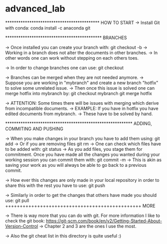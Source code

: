 # advanced_lab

******************************************* HOW TO START
-> Install Git with conda: 
    conda install -c anaconda git


******************************************** BRANCHES

-> Once installed you can create your branch with:
    git checkout -b <new branch name>
-> Working in a branch does not alter the documents in other branches. 
-> In other words one can work without stepping on each others toes.

-> In order to change branches one can use:
    git checkout <branch name>

-> Branches can be merged when they are not needed anymore. 
-> Suppose you are working in "mybranch" and create a new branch "hotfix" to solve some unrelated issue.
-> Then once this issue is solved one can merge hotfix into mybranch by:
    git checkout mybranch
    git merge hotfix

-> ATTENTION: Some times there will be issues with merging which derive from incompatible documents. 
-> EXAMPLE: If you have in hotfix you have edited documents from mybranch.
-> These have to be solved by hand.

********************************************************** ADDING, COMMITING AND PUSHING

-> When you make changes in your branch you have to add them using:
    git add <file name>
-> Or if you are removing files
    git rm <file name>
-> One can check which files have to be added with:
    git status
-> As you add files, you stage them for commitment. Once you have made all the changes you wanted
    during your working session you can commit them with:
    git commit -m <message with info about the commit>
-> This is akin as saving your work as you will always be able to go back to a previous commit.

-> How ever this changes are only made in your local repository in order to share this with the rest
    you have to use:
    git push

-> Similarly in order to get the changes that others have made you should use:
    git pull
+++++++++++++++++++++++++++++++++++++++++++++++ MORE

-> There is way more that you can do with git. For more information I like to check the git book:
    https://git-scm.com/book/en/v2/Getting-Started-About-Version-Control
-> Chapter 2 and 3 are the ones I use the most.

-> Also the git cheat list in this directory is quite useful :)

